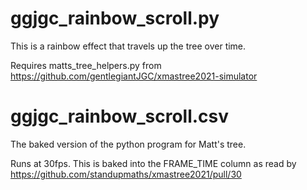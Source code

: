 # ggjgc_rainbow_scroll.py

This is a rainbow effect that travels up the tree over time.

Requires matts_tree_helpers.py from https://github.com/gentlegiantJGC/xmastree2021-simulator

# ggjgc_rainbow_scroll.csv

The baked version of the python program for Matt's tree.

Runs at 30fps. This is baked into the FRAME_TIME column as read by https://github.com/standupmaths/xmastree2021/pull/30
